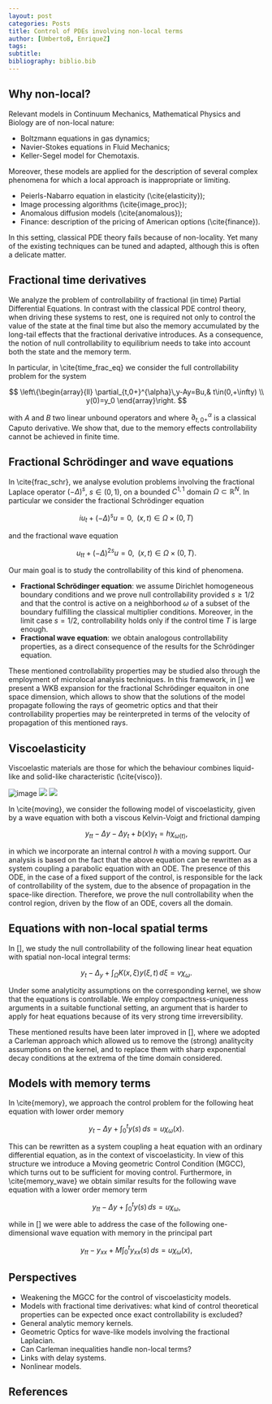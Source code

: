 ```yaml
---
layout: post
categories: Posts
title: Control of PDEs involving non-local terms
author: [UmbertoB, EnriqueZ]
tags:
subtitle:
bibliography: biblio.bib
---
```

## Why non-local?

Relevant models in Continuum Mechanics, Mathematical Physics and Biology are of non-local nature:
- Boltzmann equations in gas dynamics;
- Navier-Stokes equations in Fluid Mechanics;
- Keller-Segel model for Chemotaxis.

Moreover, these models are applied for the description of several complex phenomena for which a local approach is inappropriate or limiting.
- Peierls-Nabarro equation in elasticity (\cite{elasticity});
- Image processing algorithms (\cite{image_proc});
- Anomalous diffusion models (\cite{anomalous});
- Finance: description of the pricing of American options (\cite{finance}).

In this setting, classical PDE theory fails because of non-locality. Yet many of the existing techniques can be tuned and adapted, although this is often a delicate matter.

## Fractional time derivatives

We analyze the problem of controllability of fractional (in time) Partial Differential Equations. In contrast with the classical PDE control theory, when driving these systems to rest, one is required not only to control the value of the state at the final time but also the memory accumulated by the long-tail effects that the fractional derivative introduces.
As a consequence, the notion of null controllability to equilibrium needs to take into account both the state and the memory term.

In particular, in \cite{time_frac_eq} we consider the full controllability problem for the system

$$
	\left\{\begin{array}{ll}
		\partial_{t,0+}^{\alpha}\,y-Ay=Bu,& t\in(0,+\infty)
		\\
		y(0)=y_0
	\end{array}\right.
$$

with $A$ and $B$ two linear unbound operators and where $\partial_{t,0+}^{\alpha}$ is a classical Caputo derivative. We show that, due to the memory effects controllability cannot be achieved in finite time.  

## Fractional Schrödinger and wave equations

In \cite{frac_schr}, we analyse evolution problems involving the fractional Laplace operator $(-\Delta)^s$, $s\in(0,1)$, on a bounded $C^{1,1}$ domain $\Omega\subset\mathbb{R}^N$. In particular we consider the fractional Schrödinger equation

$$ 
	iu_t+(-\Delta)^su=0, \;\;(x,t)\in\Omega\times(0,T)
$$

and the fractional wave equation

$$
	u_{tt}+(-\Delta)^{2s}u=0, \;\; (x,t)\in\Omega\times(0,T).
$$

Our main goal is to study the controllability of this kind of phenomena.
- **Fractional Schrödinger equation**: we assume Dirichlet homogeneous boundary conditions and we prove null controllability provided $s\geq 1/2$ and that the control is active on a neighborhood $\omega$ of a subset of the boundary fulfilling the classical multiplier conditions. Moreover, in the limit case $s=1/2$, controllability holds only if the control time $T$ is large enough.
- **Fractional wave equation**: we obtain analogous controllability properties, as a direct consequence of the results for the Schrödinger equation.

These mentioned controllability properties may be studied also through the employment of microlocal analysis techniques. In this framework, in [] we present a WKB expansion for the fractional Schrödinger equaiton in one space dimension, which allows to show that the solutions of the model propagate following the rays of geometric optics and that their controllability properties may be reinterpreted in terms of the velocity of propagation of this mentioned rays.

## Viscoelasticity

Viscoelastic materials are those for which the behaviour combines liquid-like and solid-like characteristic (\cite{visco}).

![image](./visco_car.png)
![](./visco_ball.png)
![](./visco_bed.png) 

In \cite{moving}, we consider the following model of viscoelasticity, given by a wave equation with both a viscous Kelvin-Voigt and frictional damping

$$
	y_{tt}-\Delta y-\Delta y_t+b(x)y_t=h\chi_{\omega(t)},
$$

in which we incorporate an internal control $h$ with a moving support. Our analysis is based on the fact that the above equation can be rewritten as a system coupling a parabolic equation with an ODE. The presence of this ODE, in the case of a fixed  support of the control, is responsible for the lack of controllability of the system, due to the absence of propagation in the space-like direction. Therefore, we prove the null controllability when the control region, driven by the flow of an ODE, covers all the domain.

## Equations with non-local spatial terms

In [], we study the null controllability of the following linear heat equation with spatial non-local integral terms:

$$
	y_t-\Delta_y+\int_{\Omega} K(x,\xi)y(\xi,t)\,d\xi=v\chi_{\omega}.
$$

Under some analyticity assumptions on the corresponding kernel, we show that the equations is controllable. We employ compactness-uniqueness arguments in a suitable functional setting, an argument that is harder to apply for heat equations because of its very strong time irreversibility.

These mentioned results have been later improved in [], where we adopted a Carleman approach which allowed us to remove the (strong) analitycity assumptions on the kernel, and to replace them with sharp exponential decay conditions at the extrema of the time domain considered.

## Models with memory terms

In \cite{memory}, we approach the control problem for the following heat equation with lower order memory

$$
	y_t-\Delta y+ \int_0^t y(s)\,ds=u\chi_{\omega}(x).
$$

This can be rewritten as a system coupling a heat equation with an ordinary differential equation, as in the context of viscoelasticity. In view of this structure we introduce a Moving geometric Control Condition (MGCC), which turns out to be sufficient for moving control. Furthermore, in \cite{memory_wave} we obtain similar results for the following wave equation with a lower order memory term

$$
	y_{tt}-\Delta y + \int_0^t y(s)\,ds=u\chi_{\omega},
$$

while in [] we were able to address the case of the following one-dimensional wave equation with memory in the principal part

$$
	y_{tt}-y_{xx} + M\int_0^t y_{xx}(s)\,ds=u\chi_{\omega}(x),
$$
## Perspectives
- Weakening the MGCC for the control of viscoelasticity models.
- Models with fractional time derivatives: what kind of control theoretical properties can be expected once exact controllability is excluded?
- General analytic memory kernels.
- Geometric Optics for wave-like models involving the fractional Laplacian.
- Can Carleman inequalities handle non-local terms?
- Links with delay systems.
- Nonlinear models.

## References
